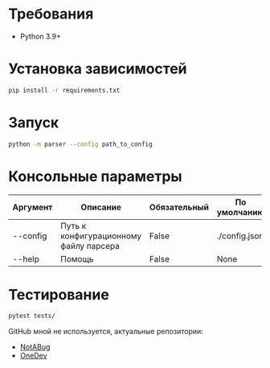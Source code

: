 # Требования
- Python 3.9+

# Установка зависимостей
```bash
pip install -r requirements.txt
```

# Запуск

```bash
python -m parser --config path_to_config
```

# Консольные параметры


| Аргумент | Описание | Обязательный | По умолчанию | Тип |
| ------ | ------ | ------ | ------ | ------ |
| --config | Путь к конфигурационному файлу парсера | False | ./config.json | str
| --help | Помощь | False | None | bool


# Тестирование

```bash
pytest tests/
```

GitHub мной не используется, актуальные репозитории:
- [NotABug](https://notabug.org/Kapustlo)
- [OneDev](https://git.kapnet.tech)
